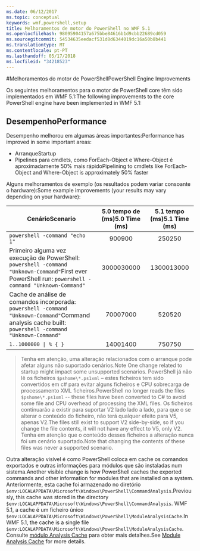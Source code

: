 ```yaml
---
ms.date: 06/12/2017
ms.topic: conceptual
keywords: wmf,powershell,setup
title: Melhoramentos de motor do PowerShell no WMF 5.1
ms.openlocfilehash: 98095904157a675bbe84616b1d9cbb22689cd059
ms.sourcegitcommit: 54534635eedacf531d8d6344019dc16a50b8b441
ms.translationtype: MT
ms.contentlocale: pt-PT
ms.lasthandoff: 05/17/2018
ms.locfileid: "34218523"
---
```

#<a name="powershell-engine-improvements"></a><span data-ttu-id="9db87-103">Melhoramentos do motor de PowerShell</span><span class="sxs-lookup"><span data-stu-id="9db87-103">PowerShell Engine Improvements</span></span>

<span data-ttu-id="9db87-104">Os seguintes melhoramentos para o motor de PowerShell core têm sido implementados em WMF 5.1:</span><span class="sxs-lookup"><span data-stu-id="9db87-104">The following improvements to the core PowerShell engine have been implemented in WMF 5.1:</span></span>


## <a name="performance"></a><span data-ttu-id="9db87-105">Desempenho</span><span class="sxs-lookup"><span data-stu-id="9db87-105">Performance</span></span> ##

<span data-ttu-id="9db87-106">Desempenho melhorou em algumas áreas importantes:</span><span class="sxs-lookup"><span data-stu-id="9db87-106">Performance has improved in some important areas:</span></span>

- <span data-ttu-id="9db87-107">Arranque</span><span class="sxs-lookup"><span data-stu-id="9db87-107">Startup</span></span>
- <span data-ttu-id="9db87-108">Pipelines para cmdlets, como ForEach-Object e Where-Object é aproximadamente 50% mais rápido</span><span class="sxs-lookup"><span data-stu-id="9db87-108">Pipelining to cmdlets like ForEach-Object and Where-Object is approximately 50% faster</span></span>

<span data-ttu-id="9db87-109">Alguns melhoramentos de exemplo (os resultados podem variar consoante o hardware):</span><span class="sxs-lookup"><span data-stu-id="9db87-109">Some example improvements (your results may vary depending on your hardware):</span></span>

| <span data-ttu-id="9db87-110">Cenário</span><span class="sxs-lookup"><span data-stu-id="9db87-110">Scenario</span></span> | <span data-ttu-id="9db87-111">5.0 tempo de (ms)</span><span class="sxs-lookup"><span data-stu-id="9db87-111">5.0 Time (ms)</span></span> | <span data-ttu-id="9db87-112">5.1 tempo (ms)</span><span class="sxs-lookup"><span data-stu-id="9db87-112">5.1 Time (ms)</span></span> |
| -------- | :---------------: | :---------------: |
| `powershell -command "echo 1"` | <span data-ttu-id="9db87-113">900</span><span class="sxs-lookup"><span data-stu-id="9db87-113">900</span></span> | <span data-ttu-id="9db87-114">250</span><span class="sxs-lookup"><span data-stu-id="9db87-114">250</span></span> |
| <span data-ttu-id="9db87-115">Primeiro alguma vez execução de PowerShell: `powershell -command "Unknown-Command"`</span><span class="sxs-lookup"><span data-stu-id="9db87-115">First ever PowerShell run: `powershell -command "Unknown-Command"`</span></span> | <span data-ttu-id="9db87-116">30000</span><span class="sxs-lookup"><span data-stu-id="9db87-116">30000</span></span> | <span data-ttu-id="9db87-117">13000</span><span class="sxs-lookup"><span data-stu-id="9db87-117">13000</span></span> |
| <span data-ttu-id="9db87-118">Cache de análise de comandos incorporada: `powershell -command "Unknown-Command"`</span><span class="sxs-lookup"><span data-stu-id="9db87-118">Command analysis cache built: `powershell -command "Unknown-Command"`</span></span> | <span data-ttu-id="9db87-119">7000</span><span class="sxs-lookup"><span data-stu-id="9db87-119">7000</span></span> | <span data-ttu-id="9db87-120">520</span><span class="sxs-lookup"><span data-stu-id="9db87-120">520</span></span> |
| <code>1..1000000 &#124; % { }</code> | <span data-ttu-id="9db87-121">1400</span><span class="sxs-lookup"><span data-stu-id="9db87-121">1400</span></span> | <span data-ttu-id="9db87-122">750</span><span class="sxs-lookup"><span data-stu-id="9db87-122">750</span></span> |

> <span data-ttu-id="9db87-123">Tenha em atenção, uma alteração relacionados com o arranque pode afetar alguns não suportado cenários.</span><span class="sxs-lookup"><span data-stu-id="9db87-123">Note One change related to startup might impact some unsupported scenarios.</span></span>
> <span data-ttu-id="9db87-124">PowerShell já não lê os ficheiros `$pshome\*.ps1xml` – estes ficheiros tem sido convertidos em c# para evitar alguns ficheiros e CPU sobrecarga de processamento XML ficheiros.</span><span class="sxs-lookup"><span data-stu-id="9db87-124">PowerShell no longer reads the files `$pshome\*.ps1xml` -- these files have been converted to C# to avoid some file and CPU overhead of processing the XML files.</span></span>
<span data-ttu-id="9db87-125">Os ficheiros continuarão a existir para suportar V2 lado lado a lado, para que o se alterar o conteúdo do ficheiro, não terá qualquer efeito para V5, apenas V2.</span><span class="sxs-lookup"><span data-stu-id="9db87-125">The files still exist to support V2 side-by-side, so if you change the file contents, it will not have any effect to V5, only V2.</span></span>
<span data-ttu-id="9db87-126">Tenha em atenção que o conteúdo desses ficheiros a alteração nunca foi um cenário suportado.</span><span class="sxs-lookup"><span data-stu-id="9db87-126">Note that changing the contents of these files was never a supported scenario.</span></span>

<span data-ttu-id="9db87-127">Outra alteração visível é como PowerShell coloca em cache os comandos exportados e outras informações para módulos que são instaladas num sistema.</span><span class="sxs-lookup"><span data-stu-id="9db87-127">Another visible change is how PowerShell caches the exported commands and other information for modules that are installed on a system.</span></span>
<span data-ttu-id="9db87-128">Anteriormente, esta cache foi armazenado no diretório `$env:LOCALAPPDATA\Microsoft\Windows\PowerShell\CommandAnalysis`.</span><span class="sxs-lookup"><span data-stu-id="9db87-128">Previously, this cache was stored in the directory `$env:LOCALAPPDATA\Microsoft\Windows\PowerShell\CommandAnalysis`.</span></span>
<span data-ttu-id="9db87-129">WMF 5.1, a cache é um ficheiro único `$env:LOCALAPPDATA\Microsoft\Windows\PowerShell\ModuleAnalysisCache`.</span><span class="sxs-lookup"><span data-stu-id="9db87-129">In WMF 5.1, the cache is a single file `$env:LOCALAPPDATA\Microsoft\Windows\PowerShell\ModuleAnalysisCache`.</span></span>
<span data-ttu-id="9db87-130">Consulte [módulo Analysis Cache](scenarios-features.md#module-analysis-cache) para obter mais detalhes.</span><span class="sxs-lookup"><span data-stu-id="9db87-130">See [Module Analysis Cache](scenarios-features.md#module-analysis-cache) for more details.</span></span>
